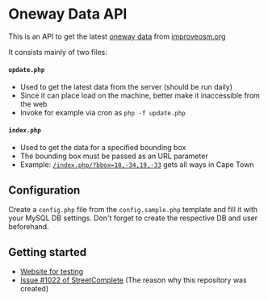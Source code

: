# Oneway Data API

This is an API to get the latest [oneway data](https://missingroads.skobbler.net/dumps/OneWays/) from [improveosm.org](https://improveosm.org)

It consists mainly of two files:

#### `update.php`
- Used to get the latest data from the server (should be run daily)
- Since it can place load on the machine, better make it inaccessible from the web
- Invoke for example via cron as `php -f update.php`

#### `index.php`
- Used to get the data for a specified bounding box
- The bounding box must be passed as an URL parameter
- Example: [`/index.php/?bbox=18,-34,19,-33`](https://ent8r.lima-city.de/oneway-data-api/index.php?bbox=18,-34,19,-33) gets all ways in Cape Town

## Configuration

Create a `config.php` file from the `config.sample.php` template and fill it with your MySQL DB settings. Don't forget to create the respective DB and user beforehand.

## Getting started

* [Website for testing](https://ent8r.lima-city.de/oneway-data-api/)
* [Issue #1022 of StreetComplete](https://github.com/westnordost/StreetComplete/issues/1022) (The reason why this repository was created)
